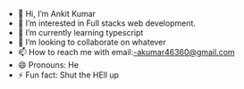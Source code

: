 - 👋 Hi, I’m Ankit Kumar
- 👀 I’m interested in Full stacks web development.
- 🌱 I’m currently learning typescript
- 💞️ I’m looking to collaborate on  whatever
- 📫 How to reach me   with email:-akumar46360@gmail.com
- 😄 Pronouns: He
- ⚡ Fun fact: Shut the HEll up

<!---
ankitkumar69/ankitkumar69 is a ✨ special ✨ repository because its `README.md` (this file) appears on your GitHub profile.
You can click the Preview link to take a look at your changes.
--->
